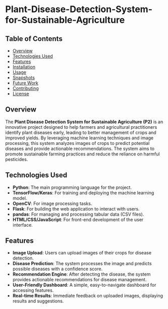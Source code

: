 # Plant-Disease-Detection-System-for-Sustainable-Agriculture

## Table of Contents
- [Overview](#overview)
- [Technologies Used](#technologies-used)
- [Features](#features)
- [Installation](#installation)
- [Usage](#usage)
- [Snapshots](#snapshots)
- [Future Work](#future-work)
- [Contributing](#contributing)
- [License](#license)

## Overview
The **Plant Disease Detection System for Sustainable Agriculture (P2)** is an innovative project designed to help farmers and agricultural practitioners identify plant diseases early, leading to better management of crops and improved yields. By leveraging machine learning techniques and image processing, this system analyzes images of crops to predict potential diseases and provide actionable recommendations. The system aims to promote sustainable farming practices and reduce the reliance on harmful pesticides.

## Technologies Used
- **Python**: The main programming language for the project.
- **TensorFlow/Keras**: For training and deploying the machine learning model.
- **OpenCV**: For image processing tasks.
- **Flask**: For building the web application to interact with users.
- **pandas**: For managing and processing tabular data (CSV files).
- **HTML/CSS/JavaScript**: For front-end development of the user interface.

## Features
- **Image Upload**: Users can upload images of their crops for disease detection.
- **Disease Prediction**: The system processes the image and predicts possible diseases with a confidence score.
- **Recommendation Engine**: After detecting the disease, the system provides actionable recommendations for disease management.
- **User-Friendly Dashboard**: A simple, easy-to-navigate dashboard for accessing features.
- **Real-time Results**: Immediate feedback on uploaded images, displaying results and suggestions.


